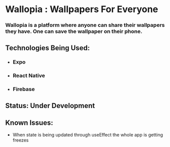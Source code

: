 # Wallopia : Wallpapers For Everyone
### Wallopia is a platform where anyone can share their wallpapers they have. One can save the wallpaper on their phone.

## Technologies Being Used:
* ### Expo
* ### React Native
* ### Firebase

## Status: Under Development

## Known Issues:
* When state is being updated through useEffect the whole app is getting freezes
